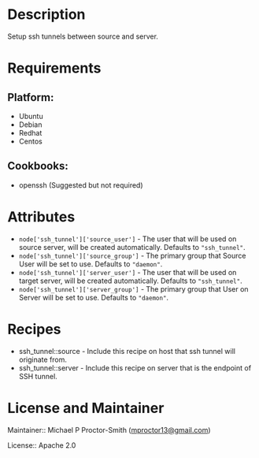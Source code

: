 # Description

Setup ssh tunnels between source and server.

# Requirements

## Platform:

* Ubuntu
* Debian
* Redhat
* Centos

## Cookbooks:

* openssh (Suggested but not required)

# Attributes

* `node['ssh_tunnel']['source_user']` - The user that will be used on source server, will be created automatically. Defaults to `"ssh_tunnel"`.
* `node['ssh_tunnel']['source_group']` - The primary group that Source User will be set to use. Defaults to `"daemon"`.
* `node['ssh_tunnel']['server_user']` - The user that will be used on target server, will be created automatically. Defaults to `"ssh_tunnel"`.
* `node['ssh_tunnel']['server_group']` - The primary group that User on Server will be set to use. Defaults to `"daemon"`.

# Recipes

* ssh_tunnel::source - Include this recipe on host that ssh tunnel will originate from.
* ssh_tunnel::server - Include this recipe on server that is the endpoint of SSH tunnel.

# License and Maintainer

Maintainer:: Michael P Proctor-Smith (<mproctor13@gmail.com>)

License:: Apache 2.0
